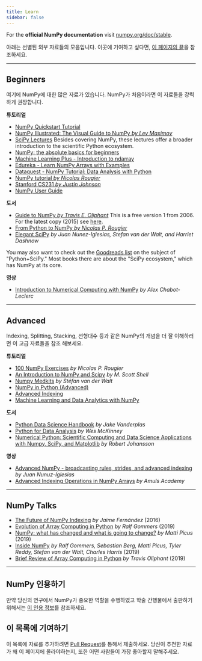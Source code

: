 ```yaml
---
title: Learn
sidebar: false
---
```


For the **official NumPy documentation** visit [numpy.org/doc/stable](https://numpy.org/doc/stable).

아래는 선별된 외부 자료들의 모음입니다. 이곳에 기여하고 싶다면, [이 페이지의 끝](#add-to-this-list)을 참조하세요.
***

## Beginners

여기에 NumPy에 대한 많은 자료가 있습니다. NumPy가 처음이라면 이 자료들을 강력하게 권장합니다.

<i class="fas fa-chalkboard"></i> **튜토리얼**

* [NumPy Quickstart Tutorial](https://numpy.org/devdocs/user/quickstart.html)
* [NumPy Illustrated: The Visual Guide to NumPy *by Lev Maximov*](https://betterprogramming.pub/3b1d4976de1d?sk=57b908a77aa44075a49293fa1631dd9b)
* [SciPy Lectures](https://scipy-lectures.org/) Besides covering NumPy, these lectures offer a broader introduction to the scientific Python ecosystem.
* [NumPy: the absolute basics for beginners](https://numpy.org/devdocs/user/absolute_beginners.html)
* [Machine Learning Plus - Introduction to ndarray](https://www.machinelearningplus.com/python/numpy-tutorial-part1-array-python-examples/)
* [Edureka - Learn NumPy Arrays with Examples ](https://www.edureka.co/blog/python-numpy-tutorial/)
* [Dataquest - NumPy Tutorial: Data Analysis with Python](https://www.dataquest.io/blog/numpy-tutorial-python/)
* [NumPy tutorial *by Nicolas Rougier*](https://github.com/rougier/numpy-tutorial)
* [Stanford CS231 *by Justin Johnson*](http://cs231n.github.io/python-numpy-tutorial/)
* [NumPy User Guide](https://numpy.org/devdocs)

<i class="fas fa-book"></i> **도서**

* [Guide to NumPy *by Travis E. Oliphant*](http://web.mit.edu/dvp/Public/numpybook.pdf) This is a free version 1 from 2006. For the latest copy (2015) see [here](https://www.barnesandnoble.com/w/guide-to-numpy-travis-e-oliphant-phd/1122853007).
* [From Python to NumPy *by Nicolas P. Rougier*](https://www.labri.fr/perso/nrougier/from-python-to-numpy/)
* [Elegant SciPy](https://www.amazon.com/Elegant-SciPy-Art-Scientific-Python/dp/1491922877) *by Juan Nunez-Iglesias, Stefan van der Walt, and Harriet Dashnow*

You may also want to check out the [Goodreads list](https://www.goodreads.com/shelf/show/python-scipy) on the subject of "Python+SciPy." Most books there are about the "SciPy ecosystem," which has NumPy at its core.

<i class="far fa-file-video"></i> **영상**

* [Introduction to Numerical Computing with NumPy](http://youtu.be/ZB7BZMhfPgk) *by Alex Chabot-Leclerc*

***

## Advanced

Indexing, Splitting, Stacking, 선형대수 등과 같은 NumPy의 개념을 더 잘 이해하러면 이 고급 자료들을 참조 해보세요.

<i class="fas fa-chalkboard"></i> **튜토리얼**

* [100 NumPy Exercises](http://www.labri.fr/perso/nrougier/teaching/numpy.100/index.html) *by Nicolas P. Rougier*
* [An Introduction to NumPy and Scipy](https://engineering.ucsb.edu/~shell/che210d/numpy.pdf) *by M. Scott Shell*
* [Numpy Medkits](http://mentat.za.net/numpy/numpy_advanced_slides/) *by Stéfan van der Walt*
* [NumPy in Python (Advanced)](https://www.geeksforgeeks.org/numpy-python-set-2-advanced/)
* [Advanced Indexing](https://www.tutorialspoint.com/numpy/numpy_advanced_indexing.htm)
* [Machine Learning and Data Analytics with NumPy](https://www.machinelearningplus.com/python/numpy-tutorial-python-part2/)

<i class="fas fa-book"></i> **도서**

* [Python Data Science Handbook](https://www.amazon.com/Python-Data-Science-Handbook-Essential/dp/1491912057) *by Jake Vanderplas*
* [Python for Data Analysis](https://www.amazon.com/Python-Data-Analysis-Wrangling-IPython/dp/1491957662) *by Wes McKinney*
* [Numerical Python: Scientific Computing and Data Science Applications with Numpy, SciPy, and Matplotlib](https://www.amazon.com/Numerical-Python-Scientific-Applications-Matplotlib/dp/1484242459) *by Robert Johansson*

<i class="far fa-file-video"></i> **영상**

* [Advanced NumPy - broadcasting rules, strides, and advanced indexing](https://www.youtube.com/watch?v=cYugp9IN1-Q) *by Juan Nunuz-Iglesias*
* [Advanced Indexing Operations in NumPy Arrays](https://www.youtube.com/watch?v=2WTDrSkQBng) *by Amuls Academy*

***

## NumPy Talks

* [The Future of NumPy Indexing](https://www.youtube.com/watch?v=o0EacbIbf58) *by Jaime Fernández* (2016)
* [Evolution of Array Computing in Python](https://www.youtube.com/watch?v=HVLPJnvInzM&t=10s) *by Ralf Gommers* (2019)
* [NumPy: what has changed and what is going to change?](https://www.youtube.com/watch?v=YFLVQFjRmPY) *by Matti Picus* (2019)
* [Inside NumPy](https://www.youtube.com/watch?v=dBTJD_FDVjU) *by Ralf Gommers, Sebastian Berg, Matti Picus, Tyler Reddy, Stefan van der Walt, Charles Harris* (2019)
* [Brief Review of Array Computing in Python](https://www.youtube.com/watch?v=f176j2g2eNc) *by Travis Oliphant* (2019)

***

## NumPy 인용하기

만약 당신의 연구에서 NumPy가 중요한 역할을 수행하였고 학술 간행물에서 출판하기 위해서는 [이 인용 정보](/citing-numpy)를 참조하세요.

## 이 목록에 기여하기

<a name="add-to-this-list"></a>
이 목록에 자료를 추가하려면 [Pull Request](https://github.com/numpy/numpy.org/blob/master/content/en/learn.md)를 통해서 제출하세요. 당신이 추천한 자료가 왜 이 페이지에 올라야하는지, 또한 어떤 사람들이 가장 좋아할지 말해주세요.
